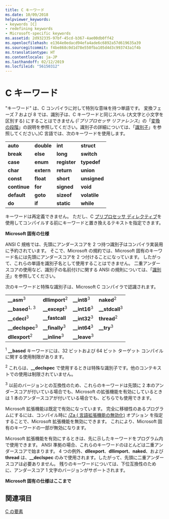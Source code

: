 ```yaml
---
title: C キーワード
ms.date: 10/09/2018
helpviewer_keywords:
- keywords [C]
- redefining keywords
- Microsoft-specific keywords
ms.assetid: 2d932335-97bf-45cd-b367-4ae00db0ff42
ms.openlocfilehash: e1364e0edacd94efa4ade6c6892a57d619635a39
ms.sourcegitcommit: f4be868c0d1d78e550fba105d4d3c993743a1f4b
ms.translationtype: HT
ms.contentlocale: ja-JP
ms.lasthandoff: 02/12/2019
ms.locfileid: "56150312"
---
```

# <a name="c-keywords"></a>C キーワード

"キーワード" は、C コンパイラに対して特別な意味を持つ単語です。 変換フェーズ 7 および 8 では、識別子は、C キーワードと同じスペル (大文字と小文字を区別する) にすることはできません  (『*プリプロセッサ リファレンス*』の「[変換の段階](../preprocessor/phases-of-translation.md)」の説明を参照してください。識別子の詳細については、「[識別子](../c-language/c-identifiers.md)」を参照してください。)C 言語では、次のキーワードを使用します。

|||||
|-|-|-|-|
|**auto**|**double**|**int**|**struct**|
|**break**|**else**|**long**|**switch**|
|**case**|**enum**|**register**|**typedef**|
|**char**|**extern**|**return**|**union**|
|**const**|**float**|**short**|**unsigned**|
|**continue**|**for**|**signed**|**void**|
|**default**|**goto**|**sizeof**|**volatile**|
|**do**|**if**|**static**|**while**|

キーワードは再定義できません。 ただし、C [プリプロセッサ ディレクティブ](../preprocessor/preprocessor-directives.md)を使用してコンパイルする前にキーワードと置き換えるテキストを指定できます。

**Microsoft 固有の仕様**

ANSI C 規格では、先頭にアンダースコアを 2 つ持つ識別子はコンパイラ実装用に予約されています。 そこで、Microsoft の規約では、Microsoft 固有のキーワード名には先頭にアンダースコアを 2 つ付けることになっています。 したがって、これらの単語を識別子名として使用することはできません。 二重アンダースコアの使用など、識別子の名前付けに関する ANSI の規則については、「[識別子](../c-language/c-identifiers.md)」を参照してください。

次のキーワードと特殊な識別子は、Microsoft C コンパイラで認識されます。

|||||
|-|-|-|-|
|**__asm**<sup>3</sup>|**dllimport**<sup>2</sup>|**__int8**<sup>3</sup>|**naked**<sup>2</sup>|
|**__based**<sup>1, 3</sup>|**__except**<sup>3</sup>|**__int16**<sup>3</sup>|**__stdcall**<sup>3</sup>|
|**__cdecl**<sup>3</sup>|**__fastcall**|**__int32**<sup>3</sup>|**thread**<sup>2</sup>|
|**__declspec**<sup>3</sup>|**__finally**<sup>3</sup>|**__int64**<sup>3</sup>|**__try**<sup>3</sup>|
|**dllexport**<sup>2</sup>|**__inline**<sup>3</sup>|**__leave**<sup>3</sup>||

<sup>1</sup> **__based** キーワードには、32 ビットおよび 64 ビット ターゲット コンパイルに関する使用制限があります。

<sup>2</sup> これらは、**__declspec** で使用するときは特殊な識別子です。他のコンテキストでの使用は制限されていません。

<sup>3</sup> 以前のバージョンとの互換性のため、これらのキーワードは先頭に 2 本のアンダースコアが付いている場合でも、Microsoft の拡張機能を有効にしているときは 1 本のアンダースコアが付いている場合でも、どちらでも使用できます。

Microsoft 拡張機能は既定で有効になっています。 完全に移植性のあるプログラムにするには、コンパイル時に [/Za \( 言語拡張機能の無効化)](../build/reference/za-ze-disable-language-extensions.md) オプション を指定することで、Microsoft 拡張機能を無効にできます。 これにより、Microsoft 固有のキーワードの一部が無効になります。

Microsoft 拡張機能を有効にするときは、先に示したキーワードをプログラム内で使用できます。 ANSI 準拠の場合、これらのキーワードのほとんどは二重アンダースコアで始まります。 4 つの例外、**dllexport**、**dllimport**、**naked**、および **thread** は、**__declspec** のみで使用されます。したがって、先頭に二重アンダースコアは必要ありません。 残りのキーワードについては、下位互換性のために、アンダースコア 1 文字のバージョンがサポートされます。

**Microsoft 固有の仕様はここまで**

## <a name="see-also"></a>関連項目

[C の要素](../c-language/elements-of-c.md)
